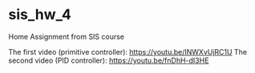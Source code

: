 # sis_hw_4
Home Assignment from SIS course

The first video (primitive controller):
https://youtu.be/INWXvUjRC1U
The second video (PID controller):
https://youtu.be/fnDhH-dI3HE
